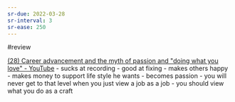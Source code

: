 ```yaml
---
sr-due: 2022-03-28
sr-interval: 3
sr-ease: 250
---
```


#review 

[(28) Career advancement and the myth of passion and "doing what you love" - YouTube](https://www.youtube.com/watch?v=IBP3ZF2ljGU&t=117s)
	- sucks at recording
	- good at fixing
		- makes others happy
		- makes money to support life style he wants
		- becomes passion
	- you will never get to that level when you just view a job as a job
		- you should view what you do as a craft